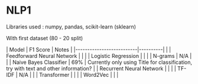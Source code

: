 # NLP1

Libraries used : numpy, pandas, scikit-learn (sklearn)

With first dataset (80 - 20 split)

| Model               | F1 Score | Notes |
|--------------------------|----------|  |
| Feedforward Neural Network |          | |
| Logistic Regression       |          | |
| N-grams                   |     N/A     | |
| Naive Bayes Classifier    |     69%     | Currently only using Title for classification, try with text and other information? |
| Recurrent Neural Network  |          | |
| TF-IDF                    |     N/A     | |
| Transformer               |          | |
| Word2Vec                  |          | |
